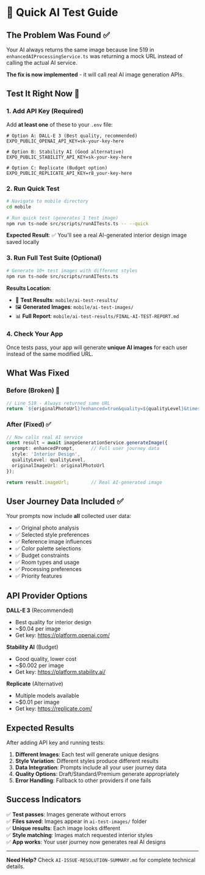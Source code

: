 # 🚀 Quick AI Test Guide

## The Problem Was Found ✅

Your AI always returns the same image because line 519 in `enhancedAIProcessingService.ts` was returning a mock URL instead of calling the actual AI service.

**The fix is now implemented** - it will call real AI image generation APIs.

## Test It Right Now 🧪

### 1. Add API Key (Required)

Add **at least one** of these to your `.env` file:

```env
# Option A: DALL-E 3 (Best quality, recommended)
EXPO_PUBLIC_OPENAI_API_KEY=sk-your-key-here

# Option B: Stability AI (Good alternative) 
EXPO_PUBLIC_STABILITY_API_KEY=sk-your-key-here

# Option C: Replicate (Budget option)
EXPO_PUBLIC_REPLICATE_API_KEY=r8_your-key-here
```

### 2. Run Quick Test

```bash
# Navigate to mobile directory
cd mobile

# Run quick test (generates 1 test image)
npm run ts-node src/scripts/runAITests.ts -- --quick
```

**Expected Result**: ✅ You'll see a real AI-generated interior design image saved locally

### 3. Run Full Test Suite (Optional)

```bash
# Generate 10+ test images with different styles
npm run ts-node src/scripts/runAITests.ts
```

**Results Location**:
- 📁 **Test Results**: `mobile/ai-test-results/`
- 🖼️ **Generated Images**: `mobile/ai-test-images/`
- 📊 **Full Report**: `mobile/ai-test-results/FINAL-AI-TEST-REPORT.md`

### 4. Check Your App

Once tests pass, your app will generate **unique AI images** for each user instead of the same modified URL.

## What Was Fixed

### Before (Broken) 🚫
```typescript
// Line 519 - Always returned same URL
return `${originalPhotoUrl}?enhanced=true&quality=${qualityLevel}&timestamp=${Date.now()}`;
```

### After (Fixed) ✅
```typescript
// Now calls real AI service
const result = await imageGenerationService.generateImage({
  prompt: enhancedPrompt,      // Full user journey data
  style: 'Interior Design',
  qualityLevel: qualityLevel,
  originalImageUrl: originalPhotoUrl
});

return result.imageUrl;        // Real AI-generated image
```

## User Journey Data Included ✅

Your prompts now include **all** collected user data:
- ✅ Original photo analysis
- ✅ Selected style preferences  
- ✅ Reference image influences
- ✅ Color palette selections
- ✅ Budget constraints
- ✅ Room types and usage
- ✅ Processing preferences
- ✅ Priority features

## API Provider Options

**DALL-E 3** (Recommended)
- Best quality for interior design
- ~$0.04 per image
- Get key: https://platform.openai.com/

**Stability AI** (Budget)
- Good quality, lower cost  
- ~$0.002 per image
- Get key: https://platform.stability.ai/

**Replicate** (Alternative)
- Multiple models available
- ~$0.01 per image  
- Get key: https://replicate.com/

## Expected Results

After adding API key and running tests:

1. **Different Images**: Each test will generate unique designs
2. **Style Variation**: Different styles produce different results  
3. **Data Integration**: Prompts include all your user journey data
4. **Quality Options**: Draft/Standard/Premium generate appropriately
5. **Error Handling**: Fallback to other providers if one fails

## Success Indicators

✅ **Test passes**: Images generate without errors  
✅ **Files saved**: Images appear in `ai-test-images/` folder  
✅ **Unique results**: Each image looks different  
✅ **Style matching**: Images match requested interior styles  
✅ **App works**: Your user journey now generates real AI designs

---
**Need Help?** Check `AI-ISSUE-RESOLUTION-SUMMARY.md` for complete technical details.